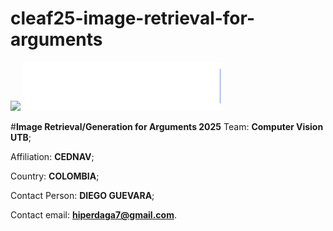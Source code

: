 # cleaf25-image-retrieval-for-arguments
<img src="https://github.com/HIPERDAGA/EO-Target-Tracking/blob/main/LOGO_CEDNAV_02.gif?raw=true" width="200">
<img src="https://github.com/HIPERDAGA/EO-Target-Tracking/blob/main/firma_animada.gif?raw=true" width="320">


#**Image Retrieval/Generation for Arguments 2025**
Team: **Computer Vision UTB**;

Affiliation: **CEDNAV**;

Country: **COLOMBIA**;

Contact Person: **DIEGO GUEVARA**;

Contact email: **hiperdaga7@gmail.com**.
